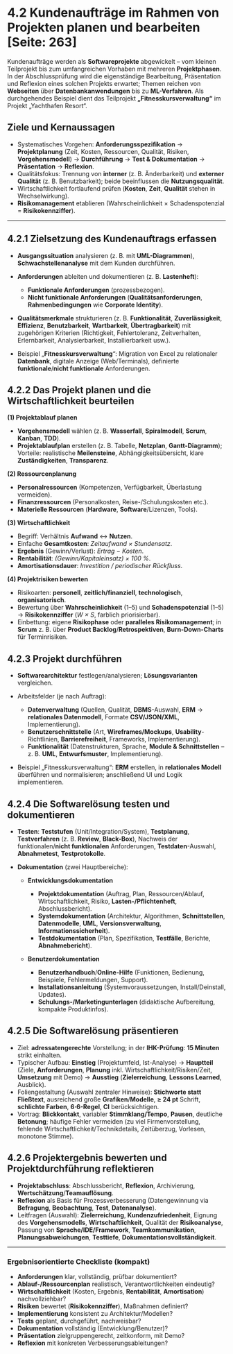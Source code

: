 # 4.2 Kundenaufträge im Rahmen von Projekten planen und bearbeiten [Seite: 263]

Kundenaufträge werden als **Softwareprojekte** abgewickelt – vom kleinen Teilprojekt bis zum umfangreichen Vorhaben mit mehreren **Projektphasen**. In der Abschlussprüfung wird die eigenständige Bearbeitung, Präsentation und Reflexion eines solchen Projekts erwartet; Themen reichen von **Webseiten** über **Datenbankanwendungen** bis zu **ML-Verfahren**. Als durchgehendes Beispiel dient das Teilprojekt **„Fitnesskursverwaltung“** im Projekt „Yachthafen Resort“. 

## Ziele und Kernaussagen

* Systematisches Vorgehen: **Anforderungsspezifikation** → **Projektplanung** (Zeit, Kosten, Ressourcen, Qualität, Risiken, **Vorgehensmodell**) → **Durchführung** → **Test & Dokumentation** → **Präsentation** → **Reflexion**.
* Qualitätsfokus: Trennung von **interner** (z. B. Änderbarkeit) und **externer Qualität** (z. B. Benutzbarkeit); beide beeinflussen die **Nutzungsqualität**.
* Wirtschaftlichkeit fortlaufend prüfen (**Kosten**, **Zeit**, **Qualität** stehen in Wechselwirkung).
* **Risikomanagement** etablieren (Wahrscheinlichkeit × Schadenspotenzial = **Risikokennziffer**).

---

## 4.2.1 Zielsetzung des Kundenauftrags erfassen

* **Ausgangssituation** analysieren (z. B. mit **UML-Diagrammen**), **Schwachstellenanalyse** mit dem Kunden durchführen.
* **Anforderungen** ableiten und dokumentieren (z. B. **Lastenheft**):

  * **Funktionale Anforderungen** (prozessbezogen).
  * **Nicht funktionale Anforderungen** (**Qualitätsanforderungen**, **Rahmenbedingungen** wie **Corporate Identity**).
* **Qualitätsmerkmale** strukturieren (z. B. **Funktionalität**, **Zuverlässigkeit**, **Effizienz**, **Benutzbarkeit**, **Wartbarkeit**, **Übertragbarkeit**) mit zugehörigen Kriterien (Richtigkeit, Fehlertoleranz, Zeitverhalten, Erlernbarkeit, Analysierbarkeit, Installierbarkeit usw.).
* Beispiel „**Fitnesskursverwaltung**“: Migration von Excel zu relationaler **Datenbank**, digitale Anzeige (Web/Terminals), definierte **funktionale**/**nicht funktionale** Anforderungen.

## 4.2.2 Das Projekt planen und die Wirtschaftlichkeit beurteilen

**(1) Projektablauf planen**

* **Vorgehensmodell** wählen (z. B. **Wasserfall**, **Spiralmodell**, **Scrum**, **Kanban**, **TDD**).
* **Projektablaufplan** erstellen (z. B. Tabelle, **Netzplan**, **Gantt-Diagramm**); Vorteile: realistische **Meilensteine**, Abhängigkeitsübersicht, klare **Zuständigkeiten**, **Transparenz**.

**(2) Ressourcenplanung**

* **Personalressourcen** (Kompetenzen, Verfügbarkeit, Überlastung vermeiden).
* **Finanzressourcen** (Personalkosten, Reise-/Schulungskosten etc.).
* **Materielle Ressourcen** (**Hardware**, **Software**/Lizenzen, Tools).

**(3) Wirtschaftlichkeit**

* Begriff: Verhältnis **Aufwand** ↔ **Nutzen**.
* Einfache **Gesamtkosten**: *Zeitaufwand × Stundensatz*.
* **Ergebnis** (Gewinn/Verlust): *Ertrag − Kosten*.
* **Rentabilität**: *(Gewinn/Kapitaleinsatz) × 100 %*.
* **Amortisationsdauer**: *Investition / periodischer Rückfluss*.

**(4) Projektrisiken bewerten**

* Risikoarten: **personell**, **zeitlich/finanziell**, **technologisch**, **organisatorisch**.
* Bewertung über **Wahrscheinlichkeit** (1–5) und **Schadenspotenzial** (1–5) → **Risikokennziffer** (*W × S*, farblich priorisierbar).
* Einbettung: eigene **Risikophase** oder **paralleles Risikomanagement**; in **Scrum** z. B. über **Product Backlog**/**Retrospektiven**, **Burn-Down-Charts** für Terminrisiken.

## 4.2.3 Projekt durchführen

* **Softwarearchitektur** festlegen/analysieren; **Lösungsvarianten** vergleichen.
* Arbeitsfelder (je nach Auftrag):

  * **Datenverwaltung** (Quellen, Qualität, **DBMS**-Auswahl, **ERM** → **relationales Datenmodell**, Formate **CSV/JSON/XML**, Implementierung).
  * **Benutzerschnittstelle** (Art, **Wireframes/Mockups**, **Usability**-Richtlinien, **Barrierefreiheit**, Frameworks, Implementierung).
  * **Funktionalität** (Datenstrukturen, Sprache, **Module & Schnittstellen** – z. B. **UML**, **Entwurfsmuster**, Implementierung).
* Beispiel „Fitnesskursverwaltung“: **ERM** erstellen, in **relationales Modell** überführen und normalisieren; anschließend UI und Logik implementieren.

## 4.2.4 Die Softwarelösung testen und dokumentieren

* **Testen**: **Teststufen** (Unit/Integration/System), **Testplanung**, **Testverfahren** (z. B. **Review**, **Black-Box**), Nachweis der funktionalen/**nicht funktionalen** Anforderungen, **Testdaten**-Auswahl, **Abnahmetest**, **Testprotokolle**.
* **Dokumentation** (zwei Hauptbereiche):

  * **Entwicklungsdokumentation**

    * **Projektdokumentation** (Auftrag, Plan, Ressourcen/Ablauf, Wirtschaftlichkeit, Risiko, **Lasten-/Pflichtenheft**, Abschlussbericht).
    * **Systemdokumentation** (Architektur, Algorithmen, **Schnittstellen**, **Datenmodelle**, **UML**, **Versionsverwaltung**, **Informationssicherheit**).
    * **Testdokumentation** (Plan, Spezifikation, **Testfälle**, Berichte, **Abnahmebericht**).
  * **Benutzerdokumentation**

    * **Benutzerhandbuch**/**Online-Hilfe** (Funktionen, Bedienung, Beispiele, Fehlermeldungen, Support).
    * **Installationsanleitung** (Systemvoraussetzungen, Install/Deinstall, Updates).
    * **Schulungs-/Marketingunterlagen** (didaktische Aufbereitung, kompakte Produktinfos).

## 4.2.5 Die Softwarelösung präsentieren

* Ziel: **adressatengerechte** Vorstellung; in der **IHK-Prüfung**: **15 Minuten** strikt einhalten.
* Typischer Aufbau: **Einstieg** (Projektumfeld, Ist-Analyse) → **Hauptteil** (Ziele, **Anforderungen**, **Planung** inkl. Wirtschaftlichkeit/Risiken/Zeit, **Umsetzung** mit Demo) → **Ausstieg** (**Zielerreichung**, **Lessons Learned**, Ausblick).
* Foliengestaltung (Auswahl zentraler Hinweise): **Stichworte statt Fließtext**, ausreichend große **Grafiken**/**Modelle**, **≥ 24 pt** Schrift, **schlichte Farben**, **6·6-Regel**, **CI** berücksichtigen.
* Vortrag: **Blickkontakt**, variabler **Stimmklang/Tempo**, **Pausen**, deutliche **Betonung**; häufige Fehler vermeiden (zu viel Firmenvorstellung, fehlende Wirtschaftlichkeit/Technikdetails, Zeitüberzug, Vorlesen, monotone Stimme).

## 4.2.6 Projektergebnis bewerten und Projektdurchführung reflektieren

* **Projektabschluss**: Abschlussbericht, **Reflexion**, Archivierung, **Wertschätzung**/**Teamauflösung**.
* **Reflexion** als Basis für Prozessverbesserung (Datengewinnung via **Befragung**, **Beobachtung**, **Test**, **Datenanalyse**).
* Leitfragen (Auswahl): **Zielerreichung**, **Kundenzufriedenheit**, Eignung des **Vorgehensmodells**, **Wirtschaftlichkeit**, Qualität der **Risikoanalyse**, Passung von **Sprache/IDE/Framework**, **Teamkommunikation**, **Planungsabweichungen**, **Testtiefe**, **Dokumentationsvollständigkeit**.

---

### Ergebnisorientierte Checkliste (kompakt)

* **Anforderungen** klar, vollständig, prüfbar dokumentiert?
* **Ablauf-/Ressourcenplan** realistisch, Verantwortlichkeiten eindeutig?
* **Wirtschaftlichkeit** (Kosten, Ergebnis, **Rentabilität**, **Amortisation**) nachvollziehbar?
* **Risiken** bewertet (**Risikokennziffer**), Maßnahmen definiert?
* **Implementierung** konsistent zu Architektur/Modellen?
* **Tests** geplant, durchgeführt, nachweisbar?
* **Dokumentation** vollständig (Entwicklung/Benutzer)?
* **Präsentation** zielgruppengerecht, zeitkonform, mit Demo?
* **Reflexion** mit konkreten Verbesserungsableitungen?
